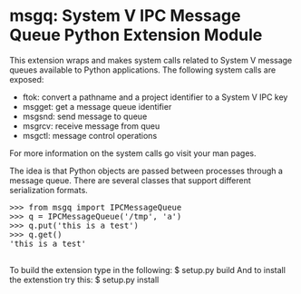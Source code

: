 msgq: System V IPC Message Queue Python Extension Module
========================================================

This extension wraps and makes system calls related to System V message queues 
available to Python applications. The following system calls are exposed:

- ftok: convert a pathname and a project identifier to a System V IPC key
- msgget: get a message queue identifier
- msgsnd: send message to queue
- msgrcv: receive message from queu
- msgctl: message control operations

For more information on the system calls go visit your man pages.

The idea is that Python objects are passed between processes through a message 
queue. There are several classes that support different serialization formats.
<pre>
>>> from msgq import IPCMessageQueue
>>> q = IPCMessageQueue('/tmp', 'a')
>>> q.put('this is a test')
>>> q.get()
'this is a test'

</pre>



To build the extension type in the following:
$ setup.py build
And to install the extenstion try this:
$ setup.py install
